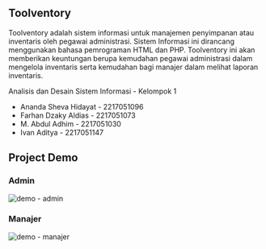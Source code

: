 ## Toolventory

Toolventory adalah sistem informasi untuk manajemen penyimpanan atau inventaris oleh pegawai administrasi. Sistem Informasi ini dirancang menggunakan bahasa pemrograman HTML dan PHP. Toolventory ini akan memberikan keuntungan berupa kemudahan pegawai administrasi dalam mengelola inventaris serta kemudahan bagi manajer dalam melihat laporan inventaris.

Analisis dan Desain Sistem Informasi - Kelompok 1

- Ananda Sheva Hidayat - 2217051096
- Farhan Dzaky Aldias - 2217051073
- M. Abdul Adhim - 2217051030
- Ivan Aditya - 2217051147

## Project Demo 

### Admin

![demo - admin](https://github.com/FarhanDzakyA/Project-ADSI/assets/112398221/103eba3b-3fc4-4980-b490-958e91dee401)

### Manajer

![demo - manajer](https://github.com/FarhanDzakyA/Project-ADSI/assets/112398221/61c16638-8202-467d-af3e-72c3db6e897d)

